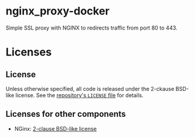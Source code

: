 # nginx_proxy-docker
Simple SSL proxy with NGINX to redirects traffic from port 80 to 443.


# Licenses
## License
Unless otherwise specified, all code is released under the 2-ckause BSD-like license. See the [repository's `LICENSE` file](https://github.com/megavolts/nginx_proxy-docker/blob/master/LICENSE) for details.

## Licenses for other components
* NGinx:  [2-clause BSD-like license](https://nginx.org/LICENSE)
